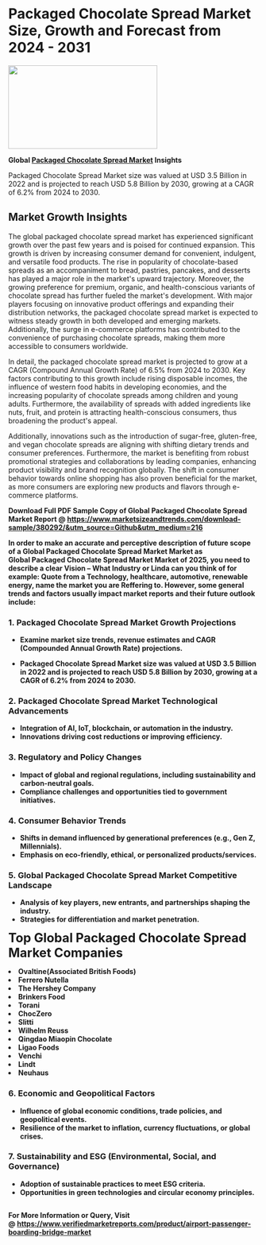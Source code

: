 <H1>Packaged Chocolate Spread Market Size, Growth and Forecast from 2024 - 2031</H1><img class="aligncenter size-medium wp-image-584254" src="https://thirdeyenews.in/wp-content/uploads/2024/09/Global-Market-Research-300x168.jpeg" alt="" width="300" height="168" /><p><strong>Global&nbsp;<a href="https://www.marketsizeandtrends.com/download-sample/380292/&amp;utm_source=Github&utm_medium=216">Packaged Chocolate Spread Market</a> Insights</strong></p><p>Packaged Chocolate Spread Market size was valued at USD 3.5 Billion in 2022 and is projected to reach USD 5.8 Billion by 2030, growing at a CAGR of 6.2% from 2024 to 2030.</p><p><h2>Market Growth Insights</h2> <p>The global packaged chocolate spread market has experienced significant growth over the past few years and is poised for continued expansion. This growth is driven by increasing consumer demand for convenient, indulgent, and versatile food products. The rise in popularity of chocolate-based spreads as an accompaniment to bread, pastries, pancakes, and desserts has played a major role in the market's upward trajectory. Moreover, the growing preference for premium, organic, and health-conscious variants of chocolate spread has further fueled the market's development. With major players focusing on innovative product offerings and expanding their distribution networks, the packaged chocolate spread market is expected to witness steady growth in both developed and emerging markets. Additionally, the surge in e-commerce platforms has contributed to the convenience of purchasing chocolate spreads, making them more accessible to consumers worldwide.</p> <p><strong></strong></p> <p>In detail, the packaged chocolate spread market is projected to grow at a CAGR (Compound Annual Growth Rate) of 6.5% from 2024 to 2030. Key factors contributing to this growth include rising disposable incomes, the influence of western food habits in developing economies, and the increasing popularity of chocolate spreads among children and young adults. Furthermore, the availability of spreads with added ingredients like nuts, fruit, and protein is attracting health-conscious consumers, thus broadening the product's appeal.</p> <p>Additionally, innovations such as the introduction of sugar-free, gluten-free, and vegan chocolate spreads are aligning with shifting dietary trends and consumer preferences. Furthermore, the market is benefiting from robust promotional strategies and collaborations by leading companies, enhancing product visibility and brand recognition globally. The shift in consumer behavior towards online shopping has also proven beneficial for the market, as more consumers are exploring new products and flavors through e-commerce platforms.</p> <p><strong></p><p><span class=""><strong>Download Full PDF Sample Copy of Global Packaged Chocolate Spread Market Report</strong> @ <a href="https://www.marketsizeandtrends.com/download-sample/380292/&amp;utm_source=Github&utm_medium=216" target="_blank">https://www.marketsizeandtrends.com/download-sample/380292/&amp;utm_source=Github&utm_medium=216</a></span></p><p>In order to make an accurate and perceptive description of future scope of a Global&nbsp;Packaged Chocolate Spread Market Market as Global&nbsp;Packaged Chocolate Spread Market Market of 2025, you need to describe a clear Vision &ndash; What Industry or Linda can you think of for example: Quote from a Technology, healthcare, automotive, renewable energy, name the market you are Reffering to. However, some general trends and factors usually impact market reports and their future outlook include:</p><h3>1.&nbsp;<strong>Packaged Chocolate Spread Market Growth Projections</strong></h3><ul><li>Examine market size trends, revenue estimates and CAGR (Compounded Annual Growth Rate) projections.</li><li><p>Packaged Chocolate Spread Market size was valued at USD 3.5 Billion in 2022 and is projected to reach USD 5.8 Billion by 2030, growing at a CAGR of 6.2% from 2024 to 2030.</p></li></ul><h3>2.&nbsp;<strong>Packaged Chocolate Spread Market Technological Advancements</strong></h3><ul><li>Integration of AI, IoT, blockchain, or automation in the industry.</li><li>Innovations driving cost reductions or improving efficiency.</li></ul><h3>3.&nbsp;<strong>Regulatory and Policy Changes</strong></h3><ul><li>Impact of global and regional regulations, including sustainability and carbon-neutral goals.</li><li>Compliance challenges and opportunities tied to government initiatives.</li></ul><h3>4.&nbsp;<strong>Consumer Behavior Trends</strong></h3><ul><li>Shifts in demand influenced by generational preferences (e.g., Gen Z, Millennials).</li><li>Emphasis on eco-friendly, ethical, or personalized products/services.</li></ul><h3>5.&nbsp;<strong>Global Packaged Chocolate Spread Market Competitive Landscape</strong></h3><ul><li>Analysis of key players, new entrants, and partnerships shaping the industry.</li><li>Strategies for differentiation and market penetration.</li></ul><p data-pm-slice="1 1 []"><span style="color: inherit; font-family: inherit; font-size: 25px;">Top Global Packaged Chocolate Spread Market Companies</span></p><div class="" data-test-id=""><p><li>Ovaltine(Associated British Foods)</li><li> Ferrero Nutella</li><li> The Hershey Company</li><li> Brinkers Food</li><li> Torani</li><li> ChocZero</li><li> Slitti</li><li> Wilhelm Reuss</li><li> Qingdao Miaopin Chocolate</li><li> Ligao Foods</li><li> Venchi</li><li> Lindt</li><li> Neuhaus</li></p></div><h3>6.&nbsp;<strong>Economic and Geopolitical Factors</strong></h3><ul><li>Influence of global economic conditions, trade policies, and geopolitical events.</li><li>Resilience of the market to inflation, currency fluctuations, or global crises.</li></ul><h3>7.&nbsp;<strong>Sustainability and ESG (Environmental, Social, and Governance)</strong></h3><ul><li>Adoption of sustainable practices to meet ESG criteria.</li><li>Opportunities in green technologies and circular economy principles.</li></ul><h2><strong style="font-size: 14px;">For More Information or Query, Visit @&nbsp;</strong><a style="background-color: #ffffff; font-size: 14px;" href="https://www.marketsizeandtrends.com/report/packaged-chocolate-spread-market/" target="_blank">https://www.verifiedmarketreports.com/product/airport-passenger-boarding-bridge-market</a></h2>
